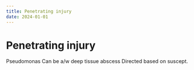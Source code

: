 ```yaml
---
title: Penetrating injury
date: 2024-01-01
---
```

# Penetrating injury

Pseudomonas
Can be a/w deep tissue abscess
Directed based on suscept.
